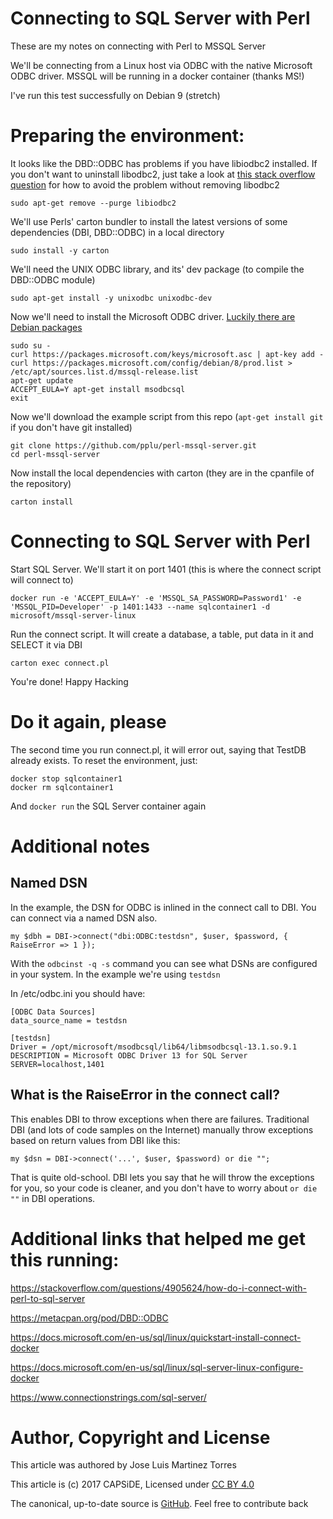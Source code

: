 # Connecting to SQL Server with Perl

These are my notes on connecting with Perl to MSSQL Server

We'll be connecting from a Linux host via ODBC with the native Microsoft ODBC driver. MSSQL will be running
in a docker container (thanks MS!)

I've run this test successfully on Debian 9 (stretch)

# Preparing the environment:

It looks like the DBD::ODBC has problems if you have libiodbc2 installed. If you don't want to uninstall libodbc2, just
take a look at [this stack overflow question](https://stackoverflow.com/questions/11354288/undefined-symbol-sqlallochandle-using-perl-on-ubuntu)
for how to avoid the problem without removing libodbc2

```
sudo apt-get remove --purge libiodbc2
```

We'll use Perls' carton bundler to install the latest versions of some dependencies (DBI, DBD::ODBC) in a local directory
```
sudo install -y carton
```

We'll need the UNIX ODBC library, and its' dev package (to compile the DBD::ODBC module)
```
sudo apt-get install -y unixodbc unixodbc-dev
```

Now we'll need to install the Microsoft ODBC driver. [Luckily there are Debian packages](https://docs.microsoft.com/es-es/sql/connect/odbc/linux-mac/installing-the-microsoft-odbc-driver-for-sql-server)

```
sudo su -
curl https://packages.microsoft.com/keys/microsoft.asc | apt-key add -
curl https://packages.microsoft.com/config/debian/8/prod.list > /etc/apt/sources.list.d/mssql-release.list
apt-get update
ACCEPT_EULA=Y apt-get install msodbcsql
exit
```

Now we'll download the example script from this repo (`apt-get install git` if you don't have git installed)
```
git clone https://github.com/pplu/perl-mssql-server.git
cd perl-mssql-server
```
Now install the local dependencies with carton (they are in the cpanfile of the repository)
```
carton install
```

# Connecting to SQL Server with Perl

Start SQL Server. We'll start it on port 1401 (this is where the connect script will connect to)
```
docker run -e 'ACCEPT_EULA=Y' -e 'MSSQL_SA_PASSWORD=Password1' -e 'MSSQL_PID=Developer' -p 1401:1433 --name sqlcontainer1 -d microsoft/mssql-server-linux
```
Run the connect script. It will create a database, a table, put data in it and SELECT it via DBI
```
carton exec connect.pl
```
You're done! Happy Hacking

# Do it again, please

The second time you run connect.pl, it will error out, saying that TestDB already exists. To reset the environment, just:
```
docker stop sqlcontainer1
docker rm sqlcontainer1
```
And `docker run` the SQL Server container again

# Additional notes


## Named DSN

In the example, the DSN for ODBC is inlined in the connect call to DBI. You can connect via a named DSN also.


```
my $dbh = DBI->connect("dbi:ODBC:testdsn", $user, $password, { RaiseError => 1 });
```

With the `odbcinst -q -s` command you can see what DSNs are configured in your system. In the example we're using `testdsn`

In /etc/odbc.ini you should have:

```
[ODBC Data Sources]
data_source_name = testdsn

[testdsn]
Driver = /opt/microsoft/msodbcsql/lib64/libmsodbcsql-13.1.so.9.1
DESCRIPTION = Microsoft ODBC Driver 13 for SQL Server
SERVER=localhost,1401
```

## What is the RaiseError in the connect call?

This enables DBI to throw exceptions when there are failures. Traditional DBI (and lots of code samples on the Internet)
manually throw exceptions based on return values from DBI like this:

```
my $dsn = DBI->connect('...', $user, $password) or die "";
```
That is quite old-school. DBI lets you say that he will throw the exceptions for you, so your code is cleaner, and you
don't have to worry about `or die ""` in DBI operations.

# Additional links that helped me get this running:

https://stackoverflow.com/questions/4905624/how-do-i-connect-with-perl-to-sql-server

https://metacpan.org/pod/DBD::ODBC

https://docs.microsoft.com/en-us/sql/linux/quickstart-install-connect-docker

https://docs.microsoft.com/en-us/sql/linux/sql-server-linux-configure-docker

https://www.connectionstrings.com/sql-server/

# Author, Copyright and License

This article was authored by Jose Luis Martinez Torres

This article is (c) 2017 CAPSiDE, Licensed under [CC BY 4.0](https://creativecommons.org/licenses/by/4.0/)

The canonical, up-to-date source is [GitHub](https://github.com/pplu/perl-mssql-server.git). Feel free to
contribute back
